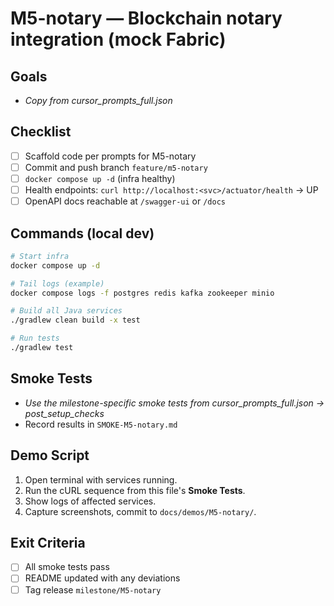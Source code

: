 # M5-notary — Blockchain notary integration (mock Fabric)

## Goals
- _Copy from cursor_prompts_full.json_

## Checklist
- [ ] Scaffold code per prompts for M5-notary
- [ ] Commit and push branch `feature/m5-notary`
- [ ] `docker compose up -d` (infra healthy)
- [ ] Health endpoints: `curl http://localhost:<svc>/actuator/health` → UP
- [ ] OpenAPI docs reachable at `/swagger-ui` or `/docs`

## Commands (local dev)
```bash
# Start infra
docker compose up -d

# Tail logs (example)
docker compose logs -f postgres redis kafka zookeeper minio

# Build all Java services
./gradlew clean build -x test

# Run tests
./gradlew test
```

## Smoke Tests
- _Use the milestone-specific smoke tests from cursor_prompts_full.json → post_setup_checks_
- Record results in `SMOKE-M5-notary.md`

## Demo Script
1) Open terminal with services running.
2) Run the cURL sequence from this file's **Smoke Tests**.
3) Show logs of affected services.
4) Capture screenshots, commit to `docs/demos/M5-notary/`.

## Exit Criteria
- [ ] All smoke tests pass
- [ ] README updated with any deviations
- [ ] Tag release `milestone/M5-notary`
